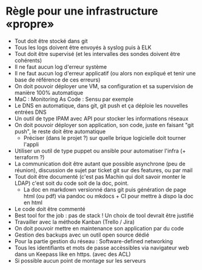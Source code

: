 # Règle pour une infrastructure «propre»

* Tout doit être stocké dans git
* Tous les logs doivent être envoyés à syslog puis à ELK
* Tout doit être supervisé (et les intervalles des sondes doivent être cohérents)
* Il ne faut aucun log d'erreur système 
* Il ne faut aucun log d'erreur applicatif (ou alors non expliqué et tenir une base de référence de ces erreurs)
* On doit pouvoir déployer une VM, sa configuration et sa supervision de manière 100% automatique
* MaC : Monitoring As Code : Sensu par exemple
* Le DNS en automatique, dans git, git push et ça déploie les nouvelles entrées DNS
* Un outil de type IPAM avec API pour stocker les informations réseaux
* On doit pouvoir déployer son application, son code, juste en faisant "git push", le reste doit être automatique
  * Préciser (dans le projet ?) sur quelle brique logicielle doit tourner l'appli
* Utiliser un outil de type puppet ou ansible pour automatiser l'infra (+ terraform ?)
* La communication doit être autant que possible asynchrone (peu de réunion), discussion de sujet par ticket git sur des features, ou par mail
* Tout doit être documenté (c'est pas Machin qui doit savoir monter le LDAP) c'est soit du code soit de la doc, point.
  * La doc en markdown versionné dans git puis génération de page html (ou pdf) via pandoc ou mkdocs + CI pour mettre à dispo la doc en html
* Le code doit être commenté
* Best tool for the job : pas de stack ! Un choix de tool devrait être justifié
* Travailler avec la méthode Kanban (Trello / Jira)
* On doit pouvoir mettre en maintenance son application par du code
* Gestion des backups avec un outil open source dédié
* Pour la partie gestion du réseau : Software-defined networking
* Tous les identifiants et mots de passe accèssibles via navigateur web dans un Keepass like en https. (avec des ACL)
* Si possible aucun point de montage sur les serveurs
